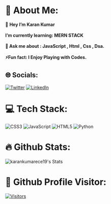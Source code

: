 # 💫 About Me:
🔭 **Hey I’m Karan Kumar** <br>
<br> **I’m currently learning: MERN STACK<br><br>💬 Ask me about : JavaScript , Html , Css , Dsa.<br><br>⚡Fun fact: I Enjoy Playing with Codes.**


## 🌐 Socials:
[![Twitter](https://img.shields.io/badge/Twitter-%231DA1F2.svg?logo=Twitter&logoColor=white)](https://twitter.com/karankumar74776)  [![LinkedIn](https://img.shields.io/badge/LinkedIn-%230077B5.svg?logo=linkedin&logoColor=white)](https://www.linkedin.com/in/karan-kumar-07a331238/)

# 💻 Tech Stack:
![CSS3](https://img.shields.io/badge/css3-%231572B6.svg?style=for-the-badge&logo=css3&logoColor=white) ![JavaScript](https://img.shields.io/badge/javascript-%23323330.svg?style=for-the-badge&logo=javascript&logoColor=%23F7DF1E) ![HTML5](https://img.shields.io/badge/html5-%23E34F26.svg?style=for-the-badge&logo=html5&logoColor=white) ![Python](https://img.shields.io/badge/python-3670A0?style=for-the-badge&logo=python&logoColor=ffdd54)<br>
# 🔥 Github Stats:<br>
![karankumarece19's Stats](https://github-readme-stats.vercel.app/api?username=karankumarece19&theme=vue-dark&show_icons=true&hide_border=true&count_private=true)
<br>
# 👀 Github Profile Visitor:<br>
[![Visitors](https://api.visitorbadge.io/api/visitors?path=karankumarece19&label=PROFILE%20VISITORS&labelColor=%232ccce4&countColor=%23555555&labelStyle=upper)](https://visitorbadge.io/status?path=karankumarece19)
<br>
